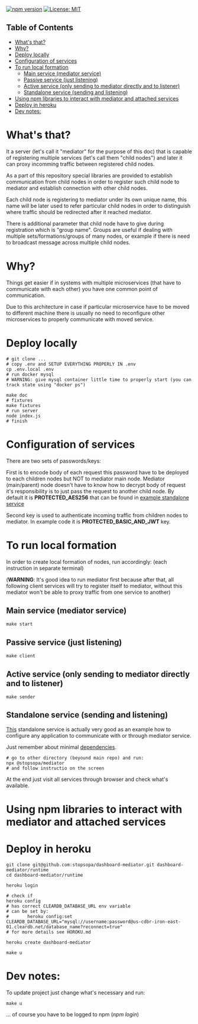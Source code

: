 [![npm version](https://badge.fury.io/js/%40stopsopa%2Fmediator.svg)](https://www.npmjs.com/package/@stopsopa/mediator)
[![License: MIT](https://img.shields.io/badge/License-MIT-yellow.svg)](https://github.com/stopsopa/dashboard-mediator/blob/master/LICENSE)


## Table of Contents

<!-- toc -->

- [What's that?](#whats-that)
- [Why?](#why)
- [Deploy locally](#deploy-locally)
- [Configuration of services](#configuration-of-services)
- [To run local formation](#to-run-local-formation)
  * [Main service (mediator service)](#main-service-mediator-service)
  * [Passive service (just listening)](#passive-service-just-listening)
  * [Active service (only sending to mediator directly and to listener)](#active-service-only-sending-to-mediator-directly-and-to-listener)
  * [Standalone service (sending and listening)](#standalone-service-sending-and-listening)
- [Using npm libraries to interact with mediator and attached services](#using-npm-libraries-to-interact-with-mediator-and-attached-services)
- [Deploy in heroku](#deploy-in-heroku)
- [Dev notes:](#dev-notes)

<!-- tocstop -->

# What's that?

It a server (let's call it "mediator" for the purpose of this doc) that is capable of registering multiple services (let's call them "child nodes") and later it can proxy incomming traffic between registered child nodes.  

As a part of this repository special libraries are provided to establish communication from child nodes in order to register such child node to mediator and establish connection with other child nodes. 

Each child node is registering to mediator under its own unique name, this name will be later used to refer particular child nodes in order to distinguish where traffic should be redirected after it reached mediator.

There is additional parameter that child node have to give during registration which is "group name". Groups are useful if dealing with multiple sets/formations/groups of many nodes, or example if there is need to broadcast message across multiple child nodes.

# Why?

Things get easier if in systems with multiple microservices (that have to communicate with each other) you have one common point of communication.   

Due to this architecture in case if particular microservice have to be moved to different machine there is usually no need to reconfigure other microservices to properly communicate with moved service.
    
# Deploy locally

    # git clone ...
    # copy .env and SETUP EVERYTHING PROPERLY IN .env
    cp .env.local .env
    # run docker mysql 
    # WARNING: give mysql container little time to properly start (you can track state using "docker ps")
    
    make doc       
    # fixtures
    make fixtures
    # run server
    node index.js
    # finish
    
# Configuration of services

There are two sets of passwords/keys: 

First is to encode body of each request this password have to be deployed to each children nodes but NOT to mediator main node. Mediator (main/parent) node doesn't have to know how to decrypt body of request it's responsibility is to just pass the request to another child node. By default it is **PROTECTED_AES256** that can be found in [example standalone service](standalone-node/.env)

Second key is used to authenticate incoming traffic from children nodes to mediator. In example code it is **PROTECTED_BASIC_AND_JWT** key.
        
# To run local formation

In order to create local formation of nodes, run accordingly:
(each instruction in separate terminal)


(**WARNING**: It's good idea to run mediator first because after that, all following client services will try to register itself to mediator, without this mediator won't be able to proxy traffic from one service to another)

## Main service (mediator service)

    make start
    
## Passive service (just listening)  

    make client
    
## Active service (only sending to mediator directly and to listener)

    make sender
    
## Standalone service (sending and listening)

[This](standalone-node/server.js) standalone service is actually very good as an example how to configure any application to communicate with or through mediator service.

Just remember about minimal [dependencies](standalone-node/package.json). 

    # go to other directory (beyound main repo) and run:
    npx @stopsopa/mediator
    # and follow instructio on the screen
    
At the end just visit all services through browser and check what's available.

# Using npm libraries to interact with mediator and attached services


# Deploy in heroku

    git clone git@github.com:stopsopa/dashboard-mediator.git dashboard-mediator/runtime
    cd dashboard-mediator/runtime
    
    heroku login
    
    # check if
    heroku config
    # has correct CLEARDB_DATABASE_URL env variable 
    # can be set by: 
    #       heroku config:set CLEARDB_DATABASE_URL="mysql://username:password@us-cdbr-iron-east-01.cleardb.net/database_name?reconnect=true"
    # for more details see HOROKU.md   
    
    heroku create dashboard-mediator
    
    make u
    
# Dev notes:

To update project just change what's necessary and run:

    make u  
    
... of course you have to be logged to npm (*npm login*)
